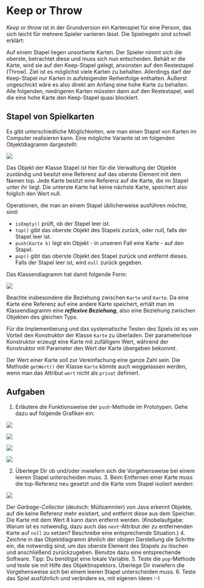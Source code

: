 # Keep or Throw

_Keep or throw_ ist in der Grundversion ein Kartenspiel für eine Person, das sich leicht für mehrere Spieler variieren lässt. Die Spielregeln sind schnell erklärt:

Auf einem Stapel liegen unsortierte Karten. Der Spieler nimmt sich die oberste, betrachtet diese und muss sich nun entscheiden. Behält er die Karte, wird sie auf den Keep-Stapel gelegt, ansonsten auf den Restestapel \(Throw\). Ziel ist es möglichst viele Karten zu behalten. Allerdings darf der Keep-Stapel nur Karten in aufsteigender Reihenfolge enthalten. Äußerst ungeschickt wäre es also direkt am Anfang eine hohe Karte zu behalten. Alle folgenden, niedrigeren Karten müssten dann auf den Restestapel, weil die eine hohe Karte den Keep-Stapel quasi blockiert.

## Stapel von Spielkarten

Es gibt unterschiedliche Möglichkeiten, wie man einen Stapel von Karten im Computer realisieren kann. Eine mögliche Variante ist im folgenden Objektdiagramm dargestellt:

![](../../.gitbook/assets/stapel-objektdiagramm.svg)

Das Objekt der Klasse Stapel ist hier für die Verwaltung der Objekte zuständig und besitzt eine Referenz auf das oberste Element mit dem Namen top. Jede Karte besitzt eine Referenz auf die Karte, die im Stapel unter ihr liegt. Die unterste Karte hat keine nächste Karte, speichert also folglich den Wert null.

Operationen, die man an einem Stapel üblicherweise ausführen möchte, sind:

* `isEmpty()` prüft, ob der Stapel leer ist.
* `top()` gibt das oberste Objekt des Stapels zurück, oder null, falls der Stapel leer ist.
* `push(Karte k)` legt ein Objekt - in unserem Fall eine Karte - auf den Stapel.
* `pop()` gibt das oberste Objekt des Stapel zurück und entfernt dieses. Falls der Stapel leer ist, wird `null` zurück gegeben.

Das Klassendiagramm hat damit folgende Form:

![](../../.gitbook/assets/stapel-klassendiagramm.svg)

Beachte insbesondere die Beziehung zwischen `Karte` und `Karte`. Da eine Karte eine Referenz auf eine andere Karte speichert, erhält man im Klassendiagramm eine _**reflexive Beziehung**_, also eine Beziehung zwischen Objekten des gleichen Typs.

Für die Implementierung und das systematische Testen des Spiels ist es von Vorteil den Konstruktor der Klasse `Karte` zu überladen. Der parameterlose Konstruktor erzeugt eine Karte mit zufälligem Wert, während der Konstruktor mit Parameter den Wert der Karte übergeben bekommt.

Der Wert einer Karte soll zur Vereinfachung eine ganze Zahl sein. Die Methode `getWert()` der Klasse `Karte` könnte auch weggelassen werden, wenn man das Attribut `wert` nicht als `privat` definiert.

## Aufgaben

1. Erläutere die Funktionsweise der `push`-Methode im Prototypen. Gehe dazu auf folgende Grafiken ein:

![](../../.gitbook/assets/push0.svg)

![](../../.gitbook/assets/push1.svg)

![](../../.gitbook/assets/push2.svg)

![](../../.gitbook/assets/push3.svg)

 2. Überlege Dir ob und/oder inwiefern sich die Vorgehensweise bei einem leeren Stapel unterscheiden muss. 3. Beim Entfernen einer Karte muss die top-Referenz neu gesetzt und die Karte vom Stapel isoliert werden: 

![](../../.gitbook/assets/pop-davor-danach.svg)

Der _Garbage-Collector_ \(deutsch: Müllsammler\) von Java erkennt Objekte, auf die keine Referenz mehr existiert, und entfernt diese aus dem Speicher. Die Karte mit dem Wert 8 kann dann entfernt werden. \(Knobelaufgabe: Warum ist es notwendig, dazu auch das `next`-Attribut der zu entfernenden Karte auf `null` zu setzen? Beschreibe eine entsprechende Situation.\) 4. Zeichne in das Objektdiagramm ähnlich der obigen Darstellung die Schritte ein, die notwendig sind, um das oberste Element des Stapels zu löschen und anschließend zurückzugeben. Benutze dazu eine entsprechende Software. Tipp: Du benötigst eine lokale Variable. 5. Teste die `pop`-Methode und teste sie mit Hilfe des Objektinspektors. Überlege Dir inwiefern die Vorgehensweise sich bei einem leeren Stapel unterscheiden muss. 6. Teste das Spiel ausführlich und verändere es, mit eigenen Ideen :-\)

